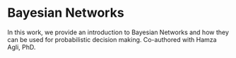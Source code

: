 # Bayesian Networks
In this work, we provide an introduction to Bayesian Networks and how they can be used for probabilistic decision making. Co-authored with Hamza Agli, PhD.
